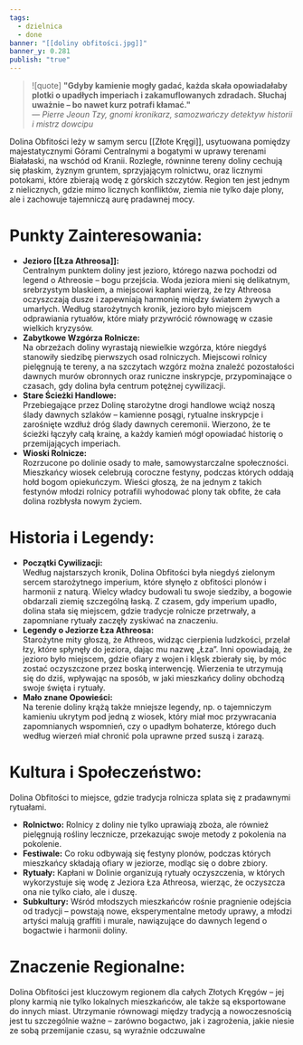 ```yaml
---
tags:
  - dzielnica
  - done
banner: "[[doliny obfitości.jpg]]"
banner_y: 0.281
publish: "true"
---
```

>![quote] **"Gdyby kamienie mogły gadać, każda skała opowiadałaby plotki o upadłych imperiach i zakamuflowanych zdradach. Słuchaj uważnie – bo nawet kurz potrafi kłamać."**  
>— _Pierre Jeoun Tzy, gnomi kronikarz, samozwańczy detektyw historii i mistrz dowcipu_

Dolina Obfitości leży w samym sercu [[Złote Kręgi]], usytuowana pomiędzy majestatycznymi Górami Centralnymi a bogatymi w uprawy terenami Białałaski, na wschód od Kranii. Rozległe, równinne tereny doliny cechują się płaskim, żyznym gruntem, sprzyjającym rolnictwu, oraz licznymi potokami, które zbierają wodę z górskich szczytów. Region ten jest jednym z nielicznych, gdzie mimo licznych konfliktów, ziemia nie tylko daje plony, ale i zachowuje tajemniczą aurę pradawnej mocy.
# **Punkty Zainteresowania:**
- **Jezioro [[Łza Athreosa]]:**  
    Centralnym punktem doliny jest jezioro, którego nazwa pochodzi od legend o Athreosie – bogu przejścia. Woda jeziora mieni się delikatnym, srebrzystym blaskiem, a miejscowi kapłani wierzą, że łzy Athreosa oczyszczają dusze i zapewniają harmonię między światem żywych a umarłych. Według starożytnych kronik, jezioro było miejscem odprawiania rytuałów, które miały przywrócić równowagę w czasie wielkich kryzysów.
- **Zabytkowe Wzgórza Rolnicze:**  
    Na obrzeżach doliny wyrastają niewielkie wzgórza, które niegdyś stanowiły siedzibę pierwszych osad rolniczych. Miejscowi rolnicy pielęgnują te tereny, a na szczytach wzgórz można znaleźć pozostałości dawnych murów obronnych oraz runiczne inskrypcje, przypominające o czasach, gdy dolina była centrum potężnej cywilizacji.
- **Stare Ścieżki Handlowe:**  
    Przebiegające przez Dolinę starożytne drogi handlowe wciąż noszą ślady dawnych szlaków – kamienne posągi, rytualne inskrypcje i zarośnięte wzdłuż dróg ślady dawnych ceremonii. Wierzono, że te ścieżki łączyły całą krainę, a każdy kamień mógł opowiadać historię o przemijających imperiach.
- **Wioski Rolnicze:**  
    Rozrzucone po dolinie osady to małe, samowystarczalne społeczności. Mieszkańcy wiosek celebrują coroczne festyny, podczas których oddają hołd bogom opiekuńczym. Wieści głoszą, że na jednym z takich festynów młodzi rolnicy potrafili wyhodować plony tak obfite, że cała dolina rozbłysła nowym życiem.
# **Historia i Legendy:**
- **Początki Cywilizacji:**  
    Według najstarszych kronik, Dolina Obfitości była niegdyś zielonym sercem starożytnego imperium, które słynęło z obfitości plonów i harmonii z naturą. Wielcy władcy budowali tu swoje siedziby, a bogowie obdarzali ziemię szczególną łaską. Z czasem, gdy imperium upadło, dolina stała się miejscem, gdzie tradycje rolnicze przetrwały, a zapomniane rytuały zaczęły zyskiwać na znaczeniu.
- **Legendy o Jeziorze Łza Athreosa:**  
    Starożytne mity głoszą, że Athreos, widząc cierpienia ludzkości, przelał łzy, które spłynęły do jeziora, dając mu nazwę „Łza”. Inni opowiadają, że jezioro było miejscem, gdzie ofiary z wojen i klęsk zbierały się, by móc zostać oczyszczone przez boską interwencję. Wierzenia te utrzymują się do dziś, wpływając na sposób, w jaki mieszkańcy doliny obchodzą swoje święta i rytuały.
- **Mało znane Opowieści:**  
    Na terenie doliny krążą także mniejsze legendy, np. o tajemniczym kamieniu ukrytym pod jedną z wiosek, który miał moc przywracania zapomnianych wspomnień, czy o upadłym bohaterze, którego duch według wierzeń miał chronić pola uprawne przed suszą i zarazą.
# **Kultura i Społeczeństwo:**
Dolina Obfitości to miejsce, gdzie tradycja rolnicza splata się z pradawnymi rytuałami.
- **Rolnictwo:** Rolnicy z doliny nie tylko uprawiają zboża, ale również pielęgnują rośliny lecznicze, przekazując swoje metody z pokolenia na pokolenie.
- **Festiwale:** Co roku odbywają się festyny plonów, podczas których mieszkańcy składają ofiary w jeziorze, modląc się o dobre zbiory.
- **Rytuały:** Kapłani w Dolinie organizują rytuały oczyszczenia, w których wykorzystuje się wodę z Jeziora Łza Athreosa, wierząc, że oczyszcza ona nie tylko ciało, ale i duszę.
- **Subkultury:** Wśród młodszych mieszkańców rośnie pragnienie odejścia od tradycji – powstają nowe, eksperymentalne metody uprawy, a młodzi artyści malują graffiti i murale, nawiązujące do dawnych legend o bogactwie i harmonii doliny.
# **Znaczenie Regionalne:**
Dolina Obfitości jest kluczowym regionem dla całych Złotych Kręgów – jej plony karmią nie tylko lokalnych mieszkańców, ale także są eksportowane do innych miast. Utrzymanie równowagi między tradycją a nowoczesnością jest tu szczególnie ważne – zarówno bogactwo, jak i zagrożenia, jakie niesie ze sobą przemijanie czasu, są wyraźnie odczuwalne
